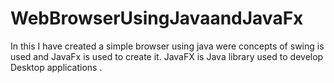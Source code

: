 # WebBrowserUsingJavaandJavaFx
In this I have created a simple browser using java were concepts of swing is used and JavaFx is used to create it. JavaFX is Java library used to develop Desktop applications .
